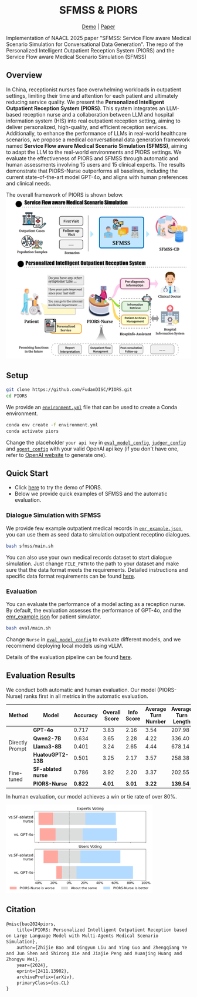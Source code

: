 <div align="center">
<h1>SFMSS & PIORS</h1>

[Demo](https://piors.fudan-disc.com) | [Paper](https://arxiv.org/abs/2411.13902)

</div>
Implementation of NAACL 2025 paper "SFMSS: Service Flow aware Medical Scenario Simulation for Conversational Data Generation".
The repo of the Personalized Intelligent Outpatient Reception System (PIORS) and the Service Flow aware Medical Scenario Simulation (SFMSS)

## Overview
In China, receptionist nurses face overwhelming workloads in outpatient settings, limiting their time and attention for each patient and ultimately reducing service quality. 
We present the **Personalized Intelligent Outpatient Reception System (PIORS)**. This system integrates an LLM-based reception nurse and a collaboration between LLM and hospital information system (HIS) into real outpatient reception setting, aiming to deliver personalized, high-quality, and efficient reception services. Additionally, to enhance the performance of LLMs in real-world healthcare scenarios, we propose a medical conversational data generation framework named **Service Flow aware Medical Scenario Simulation (SFMSS)**, aiming to adapt the LLM to the real-world environments and PIORS settings. We evaluate the effectiveness of PIORS and SFMSS through automatic and human assessments involving 15 users and 15 clinical experts. The results demonstrate that PIORS-Nurse outperforms all baselines, including the current state-of-the-art model GPT-4o, and aligns with human preferences and clinical needs. 

The overall framework of PIORS is shown below.
![image](imgs/piors_framework.png)

## Setup
```bash
git clone https://github.com/FudanDISC/PIORS.git
cd PIORS
```
We provide an [`environment.yml`](environment.yml) file that can be used to create a Conda environment. 

```bash
conda env create -f environment.yml
conda activate piors
```
Change the placeholder `your api key` in [`eval_model_config`](eval/config/eval_model_config.json), [`judger_config`](eval/config/judger_config.json) and [`agent_config`](sfmss/config/agent_config.json) with your valid OpenAI api key (if you don't have one, refer to [OpenAI website](https://platform.openai.com/api-keys) to generate one).

## Quick Start
- Click [here](https://piors.fudan-disc.com) to try the demo of PIORS.
- Below we provide quick examples of SFMSS and the automatic evaluation.
### Dialogue Simulation with SFMSS
We provide few example outpatient medical records in [`emr_example.json`](sfmss/data/emr/emr_example.json), you can use them as seed data to simulation outpatient receptino dialogues.

```bash
bash sfmss/main.sh
```

You can also use your own medical records dataset to start dialogue simulation. Just change `FILE_PATH` to the path to your dataset and make sure that the data format meets the requirements. Detailed instructions and specific data format requirements can be found [here](sfmss/README.md).

### Evaluation
You can evaluate the performance of a model acting as a reception nurse. By default, the evaluation assesses the performance of GPT-4o, and the [emr_example.json](sfmss/data/emr/emr_example.json) for patient simulator.

```bash
bash eval/main.sh
```

Change `Nurse` in [`eval_model_config`](eval/config/eval_model_config.json) to evaluate different models, and we recommend deploying local models using vLLM.

Details of the evaluation pipeline can be found [here](eval/README.md).

## Evaluation Results
We conduct both automatic and human evaluation. Our model (PIORS-Nurse) ranks first in all metrics in the automatic evaluation.
<table>
  <thead>
    <tr>
      <th>Method</th>
      <th>Model</th>
      <th>Accuracy</th>
      <th>Overall Score</th>
      <th>Info Score</th>
      <th>Average Turn Number</th>
      <th>Average Turn Length</th>
    </tr>
  </thead>
  <tbody>
    <tr>
      <td rowspan="4">Directly Prompt</td>
      <td><strong>GPT-4o</strong></td>
      <td>0.717</td>
      <td>3.83</td>
      <td>2.16</td>
      <td>3.54</td>
      <td>207.98</td>
    </tr>
    <tr>
      <td><strong>Qwen2-7B</strong></td>
      <td>0.634</td>
      <td>3.65</td>
      <td>2.28</td>
      <td>4.22</td>
      <td>336.40</td>
    </tr>
    <tr>
      <td><strong>Llama3-8B</strong></td>
      <td>0.401</td>
      <td>3.24</td>
      <td>2.65</td>
      <td>4.44</td>
      <td>678.14</td>
    </tr>
    <tr>
      <td><strong>HuatouGPT2-13B</strong></td>
      <td>0.501</td>
      <td>3.25</td>
      <td>2.17</td>
      <td>3.57</td>
      <td>258.38</td>
    </tr>
    <tr>
      <td rowspan="2">Fine-tuned</td>
      <td><strong>SF-ablated nurse</strong></td>
      <td>0.786</td>
      <td>3.92</td>
      <td>2.20</td>
      <td>3.37</td>
      <td>202.55</td>
    </tr>
    <tr>
      <td><strong>PIORS-Nurse</strong></td>
      <td><strong>0.822</strong></td>
      <td><strong>4.01</strong></td>
      <td><strong>3.01</strong></td>
      <td><strong>3.22</strong></td>
      <td><strong>139.54</strong></td>
    </tr>
  </tbody>
</table>


In human evaluation, our model achieves a win or tie rate of over 80%.

<img src="imgs/rate.png" alt="image" width="400" />

## Citation
```
@misc{bao2024piors,
    title={PIORS: Personalized Intelligent Outpatient Reception based on Large Language Model with Multi-Agents Medical Scenario Simulation},
    author={Zhijie Bao and Qingyun Liu and Ying Guo and Zhengqiang Ye and Jun Shen and Shirong Xie and Jiajie Peng and Xuanjing Huang and Zhongyu Wei},
    year={2024},
    eprint={2411.13902},
    archivePrefix={arXiv},
    primaryClass={cs.CL}
}
```
